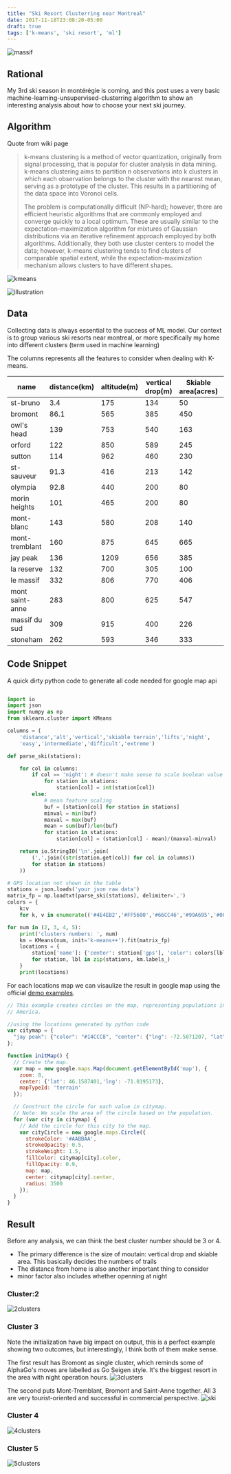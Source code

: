 ```yaml
---
title: "Ski Resort Clusterring near Montreal"
date: 2017-11-18T23:08:20-05:00
draft: true
tags: ['k-means', 'ski resort', 'ml']
---
```


![massif](https://www.lemassif.com/assets/medias/plan-des-pistes.jpg)

## Rational

My 3rd ski season in montérégie is coming, and this post uses a very basic machine-learning-unsupervised-clusterring algorithm to show an interesting analysis about how to choose your next ski journey.

## Algorithm

Quote from wiki page

>  k-means clustering is a method of vector quantization, originally from signal processing, that is popular for cluster analysis in data mining. k-means clustering aims to partition n observations into k clusters in which each observation belongs to the cluster with the nearest mean, serving as a prototype of the cluster. This results in a partitioning of the data space into Voronoi cells.
>
>  The problem is computationally difficult (NP-hard); however, there are efficient heuristic algorithms that are commonly employed and converge quickly to a local optimum. These are usually similar to the expectation-maximization algorithm for mixtures of Gaussian distributions via an iterative refinement approach employed by both algorithms. Additionally, they both use cluster centers to model the data; however, k-means clustering tends to find clusters of comparable spatial extent, while the expectation-maximization mechanism allows clusters to have different shapes.

![kmeans](http://www.saedsayad.com/images/Clustering_kmeans_c.png)


![illustration](https://www.projectrhea.org/rhea/images/e/ef/RunyanKmeans.gif)

## Data

Collecting data is always essential to the success of ML model. Our context is to group various ski resorts near montreal, or more specifically my home into different clusters (term used in machine learning)

The columns represents all the features to consider when dealing with K-means.

|name|distance(km)|altitude(m)|vertical drop(m)|Skiable area(acres)|lifts|night|easy|intermediate|difficult|extreme|
|---|---|---|---|---|---|---|---|---|---|---|
|st-bruno|3.4|175|134|50|4|true|10|6|2|1|
|bromont|86.1|565|385|450|9|true|35|54|26|26|
|owl's head|139|753|540|163|8|false|15|17|9|12|
|orford|122|850|589|245|8|false|21|16|8|17|
|sutton|114|962|460|230|9|false|15|18|11|16|
|st-sauveur|91.3|416|213|142|7|true|9|9|16|6|
|olympia|92.8|440|200|80|3|true|14|10|6|7|
|morin heights|101|465|200|80|4|true|10|10|10|5|
|mont-blanc|143|580|208|140|7|true|7|12|18|6|
|mont-tremblant|160|875|645|665|11|false|22|28|32|14|
|jay peak|136|1209|656|385|9|false|14|31|34|0|
|la reserve|132|700|305|100|2|false|9|8|12|11|
|le massif|332|806|770|406|7|false|13|20|19|8|
|mont saint-anne|283|800|625|547|5|true|15|33|14|9|
|massif du sud|309|915|400|226|2|false|6|3|14|9|
|stoneham|262|593|346|333|4|true|8|11|16|7|

## Code Snippet

A quick dirty python code to generate all code needed for google map api

```python

import io
import json
import numpy as np
from sklearn.cluster import KMeans

columns = (
    'distance','alt','vertical','skiable terrain','lifts','night',
    'easy','intermediate','difficult','extreme')

def parse_ski(stations):

    for col in columns:
        if col == 'night': # doesn't make sense to scale boolean value
            for station in stations:
                station[col] = int(station[col])
        else:
            # mean feature scaling
            buf = [station[col] for station in stations]
            minval = min(buf)
            maxval = max(buf)
            mean = sum(buf)/len(buf)
            for station in stations:
                station[col] = (station[col] - mean)/(maxval-minval)

    return io.StringIO('\n'.join(
        (','.join((str(station.get(col)) for col in columns))
        for station in stations)
    ))

# GPS location not shown in the table
stations = json.loads('your json raw data')
matrix_fp = np.loadtxt(parse_ski(stations), delimiter=',')
colors = {
    k:v
    for k, v in enumerate(('#4E4EB2','#FF5600','#66CC46','#99A695','#0001FF',))}

for num in (2, 3, 4, 5):
    print('clusters numbers: ', num)
    km = KMeans(num, init='k-means++').fit(matrix_fp)
    locations = {
        station['name']: {'center': station['gps'], 'color': colors[lbl], 'group': lbl}
        for station, lbl in zip(stations, km.labels_)
    }
    print(locations)
```

For each locations map we can visaulize the result in google map using the official [demo examples](https://developers.google.com/maps/documentation/javascript/examples/circle-simple).

```javascript
// This example creates circles on the map, representing populations in North
// America.

//using the locations generated by python code
var citymap = {
  "jay peak": {"color": "#14CCC8", "center": {"lng": -72.5071207, "lat": 44.9376778}}, "Stoneham": {"color": "#FFDF43", "center": {"lng": -71.3978895, "lat": 47.0303657}}, "massif du sud": {"color": "#14CCC8", "center": {"lng": -70.4917626, "lat": 46.6213833}}, "st-bruno": {"color": "#FFDF43", "center": {"lng": -73.336873, "lat": 45.558709}}, "le massif": {"color": "#14CCC8", "center": {"lng": -70.59809, "lat": 47.2820407}}, "la reserve": {"color": "#14CCC8", "center": {"lng": -74.183668, "lat": 46.286398}}, "orford": {"color": "#14CCC8", "center": {"lng": -72.223443, "lat": 45.3176101}}, "olympia": {"color": "#FFDF43", "center": {"lng": -74.1552723, "lat": 45.9004148}}, "owl's head": {"color": "#14CCC8", "center": {"lng": -72.2977126, "lat": 45.0753163}}, "morin heights": {"color": "#FFDF43", "center": {"lng": -74.270762, "lat": 45.899502}}, "sutton": {"color": "#14CCC8", "center": {"lng": -72.564034, "lat": 45.104728}}, "st-sauveur": {"color": "#FFDF43", "center": {"lng": -74.1598336, "lat": 45.8815953}}, "mont-blanc": {"color": "#FFDF43", "center": {"lng": -74.4849394, "lat": 46.1090299}}, "mont-tremblant": {"color": "#B25B9F", "center": {"lng": -74.732755, "lat": 46.1756729}}, "mont saint-anne": {"color": "#B25B9F", "center": {"lng": -70.9409543, "lat": 47.0864416}}, "bromont": {"color": "#B25B9F", "center": {"lng": -72.6543549, "lat": 45.2909317}}
};

function initMap() {
  // Create the map.
  var map = new google.maps.Map(document.getElementById('map'), {
    zoom: 8,
    center: {'lat': 46.1587401,'lng': -71.0195173},
    mapTypeId: 'terrain'
  });

  // Construct the circle for each value in citymap.
  // Note: We scale the area of the circle based on the population.
  for (var city in citymap) {
    // Add the circle for this city to the map.
    var cityCircle = new google.maps.Circle({
      strokeColor: '#AABBAA',
      strokeOpacity: 0.5,
      strokeWeight: 1.5,
      fillColor: citymap[city].color,
      fillOpacity: 0.9,
      map: map,
      center: citymap[city].center,
      radius: 3500
    });
  }
}
```
## Result

Before any analysis, we can think the best cluster number should be 3 or 4.

- The primary difference is the size of moutain: vertical drop and skiable area. This basically decides the numbers of trails
- The distance from home is also another important thing to consider
- minor factor also includes whether openning at night


### Cluster:2

![2clusters](/img/ski_c2.png)

### Cluster 3

Note the initialization have big impact on output, this is a perfect example showing two outcomes, but interestingly, I think both of them make sense.

The first result has Bromont as single cluster, which reminds some of AlphaGo's moves are labelled as Go Seigen style. It's the biggest resort in the area with night operation hours.
![3clusters](/img/ski_c3.png)

The second puts Mont-Tremblant, Bromont and Saint-Anne together. All 3 are very tourist-oriented and successful in commercial perspective.
![ski](/img/ski.png)

### Cluster 4
![4clusters](/img/ski_c4.png)

### Cluster 5
![5clusters](/img/ski_c5.png)


